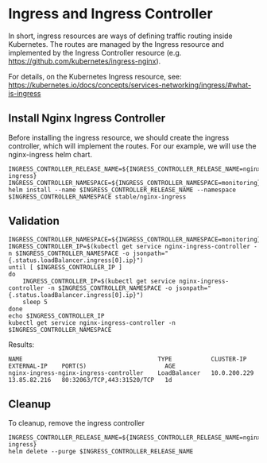 # Ingress and Ingress Controller

In short, ingress resources are ways of defining traffic routing inside Kubernetes.  The routes are managed by the Ingress resource and implemented by the Ingress Controller resource (e.g. <https://github.com/kubernetes/ingress-nginx>).

For details, on the Kubernetes Ingress resource, see: <https://kubernetes.io/docs/concepts/services-networking/ingress/#what-is-ingress>

## Install Nginx Ingress Controller

Before installing the ingress resource, we should create the ingress controller, which will implement the routes.  For our example, we will use the nginx-ingress helm chart.

```shell
INGRESS_CONTROLLER_RELEASE_NAME=${INGRESS_CONTROLLER_RELEASE_NAME=nginx-ingress}
INGRESS_CONTROLLER_NAMESPACE=${INGRESS_CONTROLLER_NAMESPACE=monitoring}
helm install --name $INGRESS_CONTROLLER_RELEASE_NAME --namespace $INGRESS_CONTROLLER_NAMESPACE stable/nginx-ingress
```

## Validation

```shell
INGRESS_CONTROLLER_NAMESPACE=${INGRESS_CONTROLLER_NAMESPACE=monitoring}
INGRESS_CONTROLLER_IP=$(kubectl get service nginx-ingress-controller -n $INGRESS_CONTROLLER_NAMESPACE -o jsonpath="{.status.loadBalancer.ingress[0].ip}")
until [ $INGRESS_CONTROLLER_IP ]
do
    INGRESS_CONTROLLER_IP=$(kubectl get service nginx-ingress-controller -n $INGRESS_CONTROLLER_NAMESPACE -o jsonpath="{.status.loadBalancer.ingress[0].ip}")
    sleep 5
done
echo $INGRESS_CONTROLLER_IP
kubectl get service nginx-ingress-controller -n $INGRESS_CONTROLLER_NAMESPACE
```

Results:

```shell
NAME                                      TYPE           CLUSTER-IP     EXTERNAL-IP    PORT(S)                      AGE
nginx-ingress-nginx-ingress-controller    LoadBalancer   10.0.200.229   13.85.82.216   80:32063/TCP,443:31520/TCP   1d
```

## Cleanup

To cleanup, remove the ingress controller

```shell
INGRESS_CONTROLLER_RELEASE_NAME=${INGRESS_CONTROLLER_RELEASE_NAME=nginx-ingress}
helm delete --purge $INGRESS_CONTROLLER_RELEASE_NAME
```
